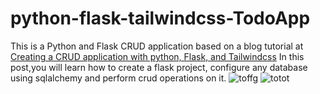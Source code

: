 # python-flask-tailwindcss-TodoApp
This is a Python and Flask CRUD application based on a blog tutorial at <a href="https://codessnipets.com/creating-a-crud-application-with-python-flask-and-tailwindcss/">Creating a CRUD application with python, Flask, and Tailwindcss</a>
In this post,you will learn how to create a flask project, configure any database using sqlalchemy and perform crud operations on it.
![toffg](https://user-images.githubusercontent.com/71964085/183320890-4329ef36-7bf8-4800-8d16-d8faefa0c0e5.PNG)
![totot](https://user-images.githubusercontent.com/71964085/183320905-e4b588b7-0062-44a7-8c13-4f647ceeba1d.PNG)
